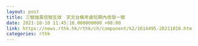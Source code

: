 ```yaml
---
layout: post
title: 三號強風信號生效　天文台稱考慮短期內改發一號
date: 2021-10-10 11:45:18.000000000 +08:00
link: https://news.rthk.hk/rthk/ch/component/k2/1614495-20211010.htm
categories: rthk
---
```




